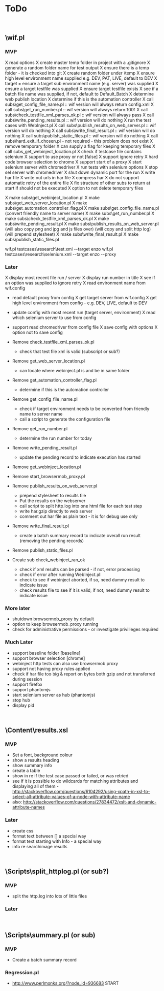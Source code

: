 # ToDo

<br />


## \wif.pl

### MVP
X read options
X create master temp folder in project with a .gitignore
X generate a random folder name for test output
X ensure there is a temp folder - it is checked into git
X create random folder under \temp
X ensure high level environment name supplied e.g. DEV, PAT, LIVE, default to DEV
X target = ensure a target sub environment name (e.g. server) was supplied
X ensure a target testfile was supplied
X ensure target testfile exists
X see if a batch file name was supplied, if not, default to Default_Batch
X determine web publish location
X determine if this is the automation controller
X call subs\get_config_file_name.pl :: wif version will always return config.xml
X call subs\get_run_number.pl :: wif version will always return 1001
X call subs\check_testfile_xml_parses_ok.pl :: wif version will always pass
X call subs\write_pending_results.pl :: wif version will do nothing
X run the test cases with WebInject.pl
X call subs\publish_results_on_web_server.pl :: wif version will do nothing
X call subs\write_final_result.pl :: wif version will do nothing
X call subs\publish_static_files.pl :: wif version will do nothing
X call subs\hard_exit_if_chosen.pl - not required - this problem does not exist
X remove temporary folder
X can supply a flag for keeping temporary files
X call subs_get_webinject_location.pl
X check if testcase file contains selenium
X support to use proxy or not [false]
X support ignore retry
X hard code browser selection to chrome
X support start of a proxy
X start selenium server with chromedriver
X run tests with selenium options
X stop sel server with chromedriver
X shut down dynamic port for the run
X write har file
X write out urls in har file
X compress har
X do not support automatic retry of the entire file
X fix structure of other subs to return at start if should not be executed
X option to not delete temporary files

X make subs\get_webinject_location.pl
X make subs\get_web_server_location.pl
X make subs\get_automation_controller_flag.pl
X make subs\get_config_file_name.pl (convert friendly name to server name)
X make subs\get_run_number.pl
X make subs\check_testfile_xml_parses_ok.pl
X make subs\write_pending_result.pl
X make subs\publish_results_on_web_server.pl (will also copy png and jpg and js files over) (will copy and split http log) (will prepend stylesheet)
X make subs\write_final_result.pl
X make subs\publish_static_files.pl

wif.pl testcases\research\test.xml --target enzo
wif.pl testcases\research\selenium.xml --target enzo --proxy

### Later
X display most recent file run / server
X display run number in title
X see if an option was supplied to ignore retry
X read environment name from wif.config
* read default proxy from config
X get target server from wif.config
X get high level environment from config - e.g. DEV, LIVE, default to DEV
* update config with most recent run (target server, environment)
X read which selenium server to use from config
* support read chromedriver from  config file
X save config with options
X option not to save config

* Remove check_testfile_xml_parses_ok.pl
    * check that test file xml is valid (subscript or sub?)

* Remove get_web_server_location.pl
    * can locate where webinject.pl is and be in same folder

* Remove get_automation_controller_flag.pl
    * determine if this is the automation controller

* Remove get_config_file_name.pl
    * check if target environment needs to be converted from friendly name to server name
    * call a script to generate the configuration file

* Remove get_run_number.pl
    * determine the run number for today

* Remove write_pending_result.pl
    * update the pending record to indicate execution has started

* Remove get_webinject_location.pl

* Remove start_browsermob_proxy.pl

* Remove publish_results_on_web_server.pl
    * prepend stylesheet to results file
    * Put the results on the webserver
    * call script to split http.log into one html file for each test step
    * write har.gzip directly to web server
    * comment out har file as plain text - it is for debug use only

* Remove write_final_result.pl
    * create a batch summary record to indicate overall run result (removing the pending records)

* Remove publish_static_files.pl

* Create sub check_webinject_ran_ok
    * check if xml results can be parsed - if not, error processing
    * check if error after running WebInject.pl
    * check to see if webinject aborted, if so, need dummy result to indicate issue
    * check results file to see if it is valid, if not, need dummy result to indicate issue


### More later

* shutdown browsermob_proxy by default
* option to keep browsermob_proxy running
* check for administrative permissions - or investigate privilleges required

### Much Later
* support baseline folder [baseline]
* support browser selection [chrome]
* webinject http tests can also use browsermob proxy
* support not having proxy rules applied
* check if har file too big & report on bytes both gzip and not transferred during session
* support firefox
* support phantomjs
* start selenium server as hub (phantomjs)
* stop hub
* display pid

<br />


## \Content\results.xsl

### MVP
* Set a font, background colour
* show a results heading
* show summary info
* create a table
* show in re if the test case passed or failed, or was retried
* see if it is possible to do wildcards for matching attributes and displaying all of them - http://stackoverflow.com/questions/6104292/using-xpath-in-xsl-to-select-all-attribute-values-of-a-node-with-attribute-name
* also: http://stackoverflow.com/questions/27834472/xslt-and-dynamic-attribute-names

### Later
* create css
* format text between [] a special way
* format text starting with Info - a special way
* info re searchimage results

<br />


## \Scripts\split_httplog.pl (or sub?)

### MVP
* split the http.log into lots of little files

### Later

<br />


## \Scripts\summary.pl (or sub)

### MVP
* Create a batch summary record

### Regression.pl
* http://www.perlmonks.org/?node_id=936683 START
